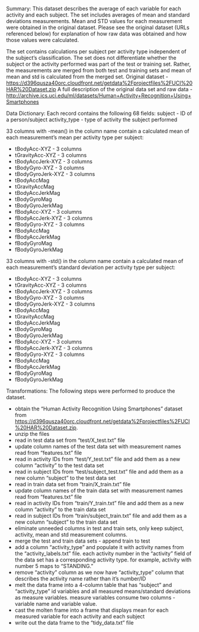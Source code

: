 Summary:
This dataset describes the average of each variable for each activity and each subject.  The set includes averages of mean and standard deviations measurements.  Mean and STD values for each measurement were obtained in the original dataset.  Please see the original dataset (URLs referenced below) for explanation of how raw data was obtained and how those values were calculated.

The set contains calculations per subject per activity type independent of the subject’s classification.  The set does not differentiate whether the subject or the activity performed was part of the test or training set.  Rather, the measurements are merged from both test and training sets and mean of mean and std is calculated from the merged set.
Original dataset - https://d396qusza40orc.cloudfront.net/getdata%2Fprojectfiles%2FUCI%20HAR%20Dataset.zip
A full description of the original data set and raw data -http://archive.ics.uci.edu/ml/datasets/Human+Activity+Recognition+Using+Smartphones

Data Dictionary:
Each record contains the following 68 fields:
subject - ID of a person/subject
activity_type - type of activity the subject performed

33 columns with -mean() in the column name contain a calculated mean of each measurement’s mean per activity type per subject:
- tBodyAcc-XYZ - 3 columns
- tGravityAcc-XYZ - 3 columns
- tBodyAccJerk-XYZ - 3 columns
- tBodyGyro-XYZ - 3 columns
- tBodyGyroJerk-XYZ - 3 columns
- tBodyAccMag
- tGravityAccMag
- tBodyAccJerkMag
- tBodyGyroMag
- tBodyGyroJerkMag
- fBodyAcc-XYZ - 3 columns
- fBodyAccJerk-XYZ - 3 columns
- fBodyGyro-XYZ - 3 columns
- fBodyAccMag
- fBodyAccJerkMag
- fBodyGyroMag
- fBodyGyroJerkMag

33 columns with -std() in the column name contain a calculated mean of each measurement’s standard deviation per activity type per subject:
- tBodyAcc-XYZ - 3 columns
- tGravityAcc-XYZ - 3 columns
- tBodyAccJerk-XYZ - 3 columns
- tBodyGyro-XYZ - 3 columns
- tBodyGyroJerk-XYZ - 3 columns
- tBodyAccMag
- tGravityAccMag
- tBodyAccJerkMag
- tBodyGyroMag
- tBodyGyroJerkMag
- fBodyAcc-XYZ - 3 columns
- fBodyAccJerk-XYZ - 3 columns
- fBodyGyro-XYZ - 3 columns
- fBodyAccMag
- fBodyAccJerkMag
- fBodyGyroMag
- fBodyGyroJerkMag


Transformations:
The following steps were performed to produce the dataset.
- obtain the “Human Activity Recognition Using Smartphones” dataset from https://d396qusza40orc.cloudfront.net/getdata%2Fprojectfiles%2FUCI%20HAR%20Dataset.zip. 
- unzip the files
- read in test data set from “test/X_test.txt” file
- update column names of the test data set with measurement names read from “features.txt” file
- read in activity IDs from “test/Y_test.txt” file and add them as a new column “activity” to the test data set
- read in subject IDs from “test/subject_test.txt” file and add them as a new column “subject” to the test data set
- read in train data set from “train/X_train.txt” file
- update column names of the train data set with measurement names read from “features.txt” file
- read in activity IDs from “train/Y_train.txt” file and add them as a new column “activity” to the train data set
- read in subject IDs from “train/subject_train.txt” file and add them as a new column “subject” to the train data set
- eliminate unneeded columns in test and train sets, only keep subject, activity, mean and std measurement columns.
- merge the test and train data sets - append train to test
- add a column “activity_type” and populate it with activity names from the “activity_labels.txt” file.  each activity number in the “activity” field of the data set has a corresponding activity type.  for example, activity with number 5 maps to “STANDING.”
- remove “activity” column as we now have “activity_type” column that describes the activity name rather than it’s number/ID
- melt the data frame into a 4-column table that has “subject” and “activity_type” id variables and all measured means/standard deviations as measure variables.  measure variables consume two columns - variable name and variable value.
- cast the molten frame into a frame that displays mean for each measured variable for each activity and each subject
- write out the data frame to the “tidy_data.txt” file

